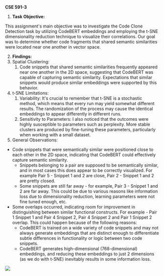 **CSE 591-3**

1. **Task Objective:**

This assignment's main objective was to investigate the Code Clone Detection task by utilizing CodeBERT embeddings and employing the t-SNE dimensionality reduction technique to visualize their correlations. Our goal was to determine whether code fragments that shared semantic similarities were located near one another in vector space.

2. **Findings:**
1. Spatial Clustering:
   1. Code snippets that shared semantic similarities frequently appeared near one another in the 2D space, suggesting that CodeBERT was capable of capturing semantic similarity. Expectations that similar snippets would produce similar embeddings were supported by this behavior.
1. t-SNE Limitations:
   1. Variability: It's crucial to remember that t-SNE is a stochastic method, which means that every run may yield somewhat different results. The randomization of the process may cause the identical embeddings to appear differently in different runs.
   1. Sensitivity to Parameters: I also noticed that the outcomes were highly susceptible to parameters such as perplexity. More stable clusters are produced by fine-tuning these parameters, particularly when working with a small dataset.
1. General Observations:
- Code snippets that were semantically similar were positioned close to each other in the 2D space, indicating that CodeBERT could effectively capture semantic similarity.
  - Snippets belonging to a pair are supposed to be semantically similar, and in most cases this does appear to be correctly visualized. For example Pair 5 - Snippet 1 and 2 are close, Pair 2 - Snippet 1 and 2 are pretty closed.
  - Some snippets are still far away - for example, Pair 3 - Snippet 1 and 2 are far away. This could be due to various reasons like information loss due to dimensionality reduction, learning parameters were not fine tuned enough, etc.
- Some overlaps occurred, indicating room for improvement in distinguishing between similar functional constructs. For example - Pair 1 Snippet 1 and Pair 4 Snippet 2, Pair 4 Snippet 2 and Pair 1 Snippet 2 overlap. This could happen because of the following reasons:
  - CodeBERT is trained on a wide variety of code snippets and may not always generate embeddings that are distinct enough to differentiate subtle differences in functionality or logic between two code snippets.
  - CodeBERT generates high-dimensional (768-dimensional) embeddings, and reducing these embeddings to just 2 dimensions (as we do with t-SNE) inevitably results in some information loss.

![](Aspose.Words.6eb8d94c-adec-4381-8d14-d862131afd7f.001.jpeg)
